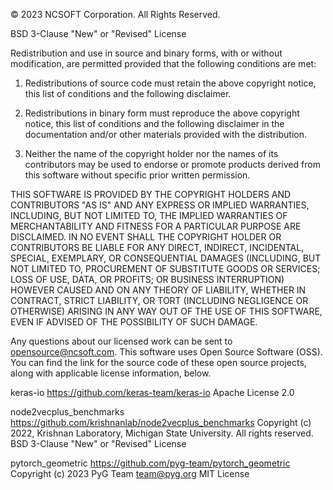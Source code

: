© 2023 NCSOFT Corporation. All Rights Reserved.

BSD 3-Clause "New" or "Revised" License

Redistribution and use in source and binary forms, with or without modification, are permitted provided that the following conditions are met:

1. Redistributions of source code must retain the above copyright notice, this list of conditions and the following disclaimer.

2. Redistributions in binary form must reproduce the above copyright notice, this list of conditions and the following disclaimer in the documentation and/or other materials provided with the distribution.

3. Neither the name of the copyright holder nor the names of its contributors may be used to endorse or promote products derived from this software without specific prior written permission.

THIS SOFTWARE IS PROVIDED BY THE COPYRIGHT HOLDERS AND CONTRIBUTORS "AS IS" AND ANY EXPRESS OR IMPLIED WARRANTIES, INCLUDING, BUT NOT LIMITED TO, THE IMPLIED WARRANTIES OF MERCHANTABILITY AND FITNESS FOR A PARTICULAR PURPOSE ARE DISCLAIMED. IN NO EVENT SHALL THE COPYRIGHT HOLDER OR CONTRIBUTORS BE LIABLE FOR ANY DIRECT, INDIRECT, INCIDENTAL, SPECIAL, EXEMPLARY, OR CONSEQUENTIAL DAMAGES (INCLUDING, BUT NOT LIMITED TO, PROCUREMENT OF SUBSTITUTE GOODS OR SERVICES; LOSS OF USE, DATA, OR PROFITS; OR BUSINESS INTERRUPTION) HOWEVER CAUSED AND ON ANY THEORY OF LIABILITY, WHETHER IN CONTRACT, STRICT LIABILITY, OR TORT (INCLUDING NEGLIGENCE OR OTHERWISE) ARISING IN ANY WAY OUT OF THE USE OF THIS SOFTWARE, EVEN IF ADVISED OF THE POSSIBILITY OF SUCH DAMAGE.


Any questions about our licensed work can be sent to opensource@ncsoft.com.
This software uses Open Source Software (OSS). You can find the link for the source code of these open source projects, along with applicable license information, below.


keras-io
https://github.com/keras-team/keras-io
Apache License 2.0

node2vecplus_benchmarks
https://github.com/krishnanlab/node2vecplus_benchmarks
Copyright (c) 2022, Krishnan Laboratory, Michigan State University. All rights reserved.
BSD 3-Clause "New" or "Revised" License

pytorch_geometric
https://github.com/pyg-team/pytorch_geometric
Copyright (c) 2023 PyG Team <team@pyg.org>
MIT License
